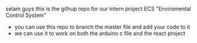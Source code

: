 selam guys this is the githup repo for our intern project ECS "Enviromental Control System"
- you can use this repo to branch the master file and add your code to it
- we can use it to work on both the arduino c file and the react project